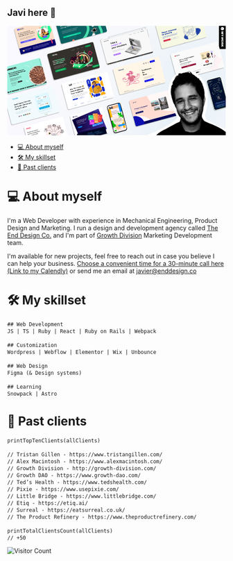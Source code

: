 ## Javi here 👋

<a href="http://enddesign.co/">
  <img src="./assets/img/wickathou-javi.png" alt="A banner showcasing the style of my code+dev agency, The End Design Co.">
</a>

- [💻 About myself ](#-about-myself-)
- [🛠 My skillset ](#-my-skillset-)
- [🚀 Past clients ](#-past-clients-)

# 💻 About myself <a name="brief-portfolio"></a>
I'm a Web Developer with experience in Mechanical Engineering, Product Design and Marketing.
I run a design and development agency called [The End Design Co.](http://enddesign.co/) and I'm part of [Growth Division](http://growth-division.com/) Marketing Development team.

I'm available for new projects, feel free to reach out in case you believe I can help your business.
[Choose a convenient time for a 30-minute call here (Link to my Calendly)](https://ly.enddesign.co/intro) or send me an email at [javier@enddesign.co](mailto:javier@enddesign.co)


# 🛠 My skillset <a name="my-skillset"></a>
```
## Web Development
JS | TS | Ruby | React | Ruby on Rails | Webpack

## Customization
Wordpress | Webflow | Elementor | Wix | Unbounce

## Web Design
Figma (& Design systems)

## Learning
Snowpack | Astro
```
# 🚀 Past clients <a name="clients"></a>

```
printTopTenClients(allClients)

// Tristan Gillen - https://www.tristangillen.com/
// Alex Macintosh - https://www.alexmacintosh.com/
// Growth Division - http://growth-division.com/
// Growth DAO - https://www.growth-dao.com/
// Ted’s Health - https://www.tedshealth.com/
// Pixie - https://www.usepixie.com/
// Little Bridge - https://www.littlebridge.com/
// Etiq - https://etiq.ai/
// Surreal - https://eatsurreal.co.uk/
// The Product Refinery - https://www.theproductrefinery.com/

printTotalClientsCount(allClients)
// +50
```
![Visitor Count](https://profile-counter.glitch.me/wickathou/count.svg)